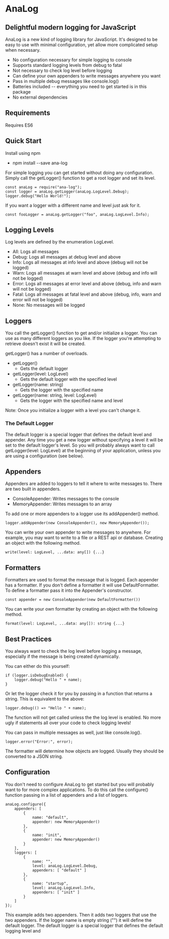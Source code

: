# AnaLog
## Delightful modern logging for JavaScript

AnaLog is a new kind of logging library for JavaScript.
It's designed to be easy to use with minimal configuration, yet allow more complicated setup when necessary.

- No configuration necessary for simple logging to console
- Supports standard logging levels from debug to fatal
- Not necessary to check log level before logging
- Can define your own appenders to write messages anywhere you want
- Pass in multiple debug messages like console.log()
- Batteries included -- everything you need to get started is in this package
- No external dependencies

## Requirements
Requires ES6

## Quick Start
Install using npm
- npm install --save ana-log

For simple logging you can get started without doing any configuration.
Simply call the getLogger() function to get a root logger and set its level.

    const anaLog = require("ana-log");
    const logger = anaLog.getLogger(anaLog.LogLevel.Debug);
    logger.debug("Hello World!");

If you want a logger with a different name and level just ask for it.

    const fooLogger = anaLog.getLogger("foo", anaLog.LogLevel.Info);

## Logging Levels
Log levels are defined by the enumeration LogLevel.

- All: Logs all messages
- Debug: Logs all messages at debug level and above
- Info: Logs all messages at info level and above (debug will not be logged)
- Warn: Logs all messages at warn level and above (debug and info will not be logged)
- Error: Logs all messages at error level and above (debug, info and warn will not be logged)
- Fatal: Logs all messages at fatal level and above (debug, info, warn and error will not be logged)
- None: No messages will be logged

## Loggers
You call the getLogger() function to get and/or initialize a logger.
You can use as many different loggers as you like.
If the logger you're attempting to retrieve doesn't exist it will be created.

getLogger() has a number of overloads.

- getLogger()
    - Gets the default logger
- getLogger(level: LogLevel)
    - Gets the default logger with the specified level
- getLogger(name: string)
    - Gets the logger with the specified name
- getLogger(name: string, level: LogLevel)
    - Gets the logger with the specified name and level

Note: Once you initialize a logger with a level you can't change it.

### The Default Logger
The default logger is a special logger that defines the default level and appender.
Any time you get a new logger without specifying a level it will be set to the default logger's level.
So you will probably always want to call getLogger(level: LogLevel) at the beginning of your application, unless you are using a configuration (see below).

## Appenders
Appenders are added to loggers to tell it where to write messages to.
There are two built in appenders.

- ConsoleAppender: Writes messages to the console
- MemoryAppender: Writes messages to an array

To add one or more appenders to a logger use its addAppender() method.

    logger.addAppender(new ConsoleAppender(), new MemoryAppender());

You can write your own appender to write messages to anywhere.
For example, you may want to write to a file or a REST api or database.
Creating an object with the following method.

    write(level: LogLevel, ...data: any[]) {...}

## Formatters
Formatters are used to format the message that is logged. Each appender has a formatter.
If you don't define a formatter it will use DefaultFormatter.
To define a formatter pass it into the Appender's constructor.

    const appender = new ConsoleAppender(new DefaultFormatter())

You can write your own formatter by creating an object with the following method.

    format(level: LogLevel, ...data: any[]): string {...}

## Best Practices
You always want to check the log level before logging a message, especially if the message is being created dynamically.

You can either do this yourself:

    if (logger.isDebugEnabled) {
        logger.debug("Hello " + name);
    }

Or let the logger check it for you by passing in a function that returns a string. This is equivalent to the above:

    logger.debug(() => "Hello " + name);

The function will not get called unless the the log level is enabled.
No more ugly if statements all over your code to check logging levels!

You can pass in multiple messages as well, just like console.log().

    logger.error("Error:", error);

The formatter will determine how objects are logged. Usually they should be converted to a JSON string.

## Configuration
You don't need to configure AnaLog to get started but you will probably want to for more complex applications.
To do this call the configure() function passing in a list of appenders and a list of loggers.

    anaLog.configure({
        appenders: [
            {
                name: "default",
                appender: new MemoryAppender()
            },
            {
                name: "init",
                appender: new MemoryAppender()
            }
        ],
        loggers: [
            {
                name: "",
                level: anaLog.LogLevel.Debug,
                appenders: [ "default" ]
            },
            {
                name: "startup",
                level: anaLog.LogLevel.Info,
                appenders: [ "init" ]
            }
        ]
    });

This example adds two appenders. Then it adds two loggers that use the two appenders.
If the logger name is empty string ("") it will define the default logger.
The default logger is a special logger that defines the default logging level and 